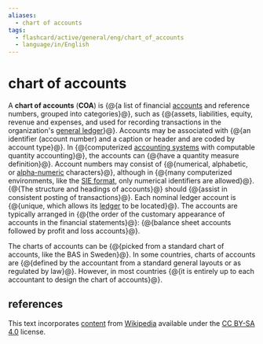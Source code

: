 ```yaml
---
aliases:
  - chart of accounts
tags:
  - flashcard/active/general/eng/chart_of_accounts
  - language/in/English
---
```


# chart of accounts

A __chart of accounts__ (__COA__) is {@{a list of financial [accounts](account%20(bookkeeping).md) and reference numbers, grouped into categories}@}, such as {@{assets, liabilities, equity, revenue and expenses, and used for recording transactions in the organization's [general ledger](general%20ledger.md)}@}. Accounts may be associated with {@{an identifier (account number) and a caption or header and are coded by account type}@}. In {@{computerized [accounting systems](accounting%20software.md) with computable quantity accounting}@}, the accounts can {@{have a quantity measure definition}@}. Account numbers may consist of {@{numerical, alphabetic, or [alpha-numeric](alphanumericals.md) characters}@}, although in {@{many computerized environments, like the [SIE format](SIE%20(file%20format).md), only numerical identifiers are allowed}@}. {@{The structure and headings of accounts}@} should {@{assist in consistent posting of transactions}@}. Each nominal ledger account is {@{unique, which allows its [ledger](ledger.md) to be located}@}. The accounts are typically arranged in {@{the order of the customary appearance of accounts in the financial statements}@}: {@{balance sheet accounts followed by profit and loss accounts}@}. <!--SR:!2025-09-11,274,330!2025-10-15,261,270!2025-09-12,275,330!2025-09-19,281,330!2025-10-03,290,330!2028-01-13,911,330!2026-04-06,386,290!2027-05-17,741,330!2028-05-28,1046,350!2028-02-19,965,350!2027-12-20,890,330!2027-05-28,751,330-->

The charts of accounts can be {@{picked from a standard chart of accounts, like the BAS in Sweden}@}. In some countries, charts of accounts are {@{defined by the accountant from a standard general layouts or as regulated by law}@}. However, in most countries {@{it is entirely up to each accountant to design the chart of accounts}@}. <!--SR:!2025-09-25,286,330!2027-09-23,824,330!2027-04-27,721,330-->

## references

This text incorporates [content](https://en.wikipedia.org/wiki/chart_of_accounts) from [Wikipedia](Wikipedia.md) available under the [CC BY-SA 4.0](https://creativecommons.org/licenses/by-sa/4.0/) license.

